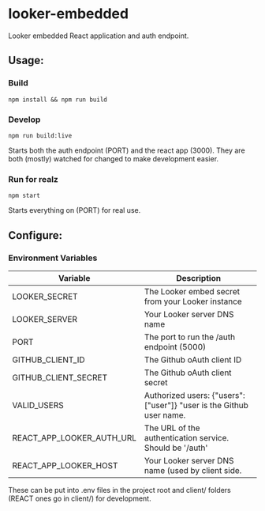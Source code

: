 # looker-embedded
Looker embedded React application and auth endpoint.

## Usage:

### Build

`npm install && npm run build`


### Develop
`npm run build:live`

Starts both the auth endpoint (PORT) and the react app (3000). They are both (mostly) watched for changed to make development easier.

### Run for realz
`npm start`

Starts everything on (PORT) for real use.

## Configure:

### Environment Variables

| Variable  | Description |
|-----------|-------------|
|LOOKER_SECRET| The Looker embed secret from your Looker instance |
|LOOKER_SERVER| Your Looker server DNS name |
|PORT| The port to run the /auth endpoint (5000) |
| GITHUB_CLIENT_ID | The Github oAuth client ID |
| GITHUB_CLIENT_SECRET | The Github oAuth client secret |
| VALID_USERS| Authorized users: {"users": ["user"]} "user is the Github user name.  |
|REACT_APP_LOOKER_AUTH_URL| The URL of the authentication service. Should be '/auth' |
|REACT_APP_LOOKER_HOST| Your Looker server DNS name (used by client side. |

These can be put into .env files in the project root and client/ folders (REACT ones go in client/) for development.
